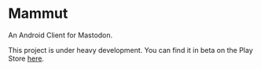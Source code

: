 # Mammut
An Android Client for Mastodon. 

This project is under heavy development. You can find it in beta on the Play Store [here](https://play.google.com/store/apps/details?id=io.github.jamiesanson.mammut).
